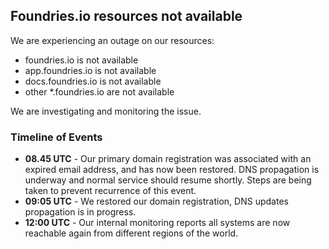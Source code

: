 ## Foundries.io resources not available

We are experiencing an outage on our resources:
* foundries.io is not available
* app.foundries.io is not available
* docs.foundries.io is not available
* other \*.foundries.io are not available

We are investigating and monitoring the issue.

### Timeline of Events

* **08.45 UTC** - Our primary domain registration was associated with an expired email address, and has now been restored. DNS propagation is underway and normal service should resume shortly. Steps are being taken to prevent recurrence of this event.
* **09:05 UTC** - We restored our domain registration, DNS updates propagation is in progress.
* **12:00 UTC** - Our internal monitoring reports all systems are now reachable again from different regions of the world.
